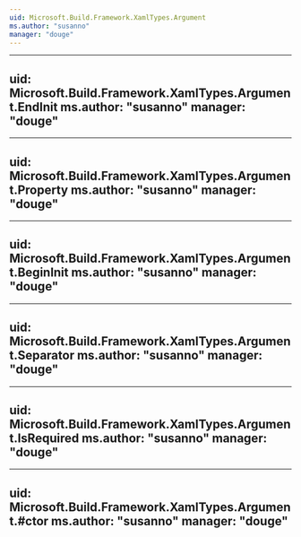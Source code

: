 ```yaml
---
uid: Microsoft.Build.Framework.XamlTypes.Argument
ms.author: "susanno"
manager: "douge"
---
```


---
uid: Microsoft.Build.Framework.XamlTypes.Argument.EndInit
ms.author: "susanno"
manager: "douge"
---

---
uid: Microsoft.Build.Framework.XamlTypes.Argument.Property
ms.author: "susanno"
manager: "douge"
---

---
uid: Microsoft.Build.Framework.XamlTypes.Argument.BeginInit
ms.author: "susanno"
manager: "douge"
---

---
uid: Microsoft.Build.Framework.XamlTypes.Argument.Separator
ms.author: "susanno"
manager: "douge"
---

---
uid: Microsoft.Build.Framework.XamlTypes.Argument.IsRequired
ms.author: "susanno"
manager: "douge"
---

---
uid: Microsoft.Build.Framework.XamlTypes.Argument.#ctor
ms.author: "susanno"
manager: "douge"
---
